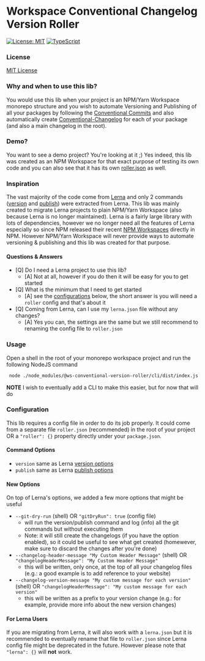 # Workspace Conventional Changelog Version Roller

[![License: MIT](https://img.shields.io/badge/License-MIT-yellow.svg)](https://opensource.org/licenses/MIT)
[![TypeScript](https://img.shields.io/badge/%3C%2F%3E-TypeScript-%230074c1.svg)](http://www.typescriptlang.org/)

### License
[MIT License](LICENSE)

### Why and when to use this lib?
You would use this lib when your project is an NPM/Yarn Workspace monorepo structure and you wish to automate Versioning and Publishing of all your packages by following the [Conventional Commits](https://www.conventionalcommits.org/) and also automatically create [Conventional-Changelog](https://github.com/conventional-changelog/conventional-changelog) for each of your package (and also a main changelog in the root).

### Demo?
You want to see a demo project? You're looking at it ;) Yes indeed, this lib was created as an NPM Workspace for that exact purpose of testing its own code and you can also see that it has its own [roller.json](/ghiscoding/ws-conventional-version-roller/blob/main/roller.json) as well.

### Inspiration
The vast majority of the code come from [Lerna](https://github.com/lerna/lerna) and only 2 commands ([version](https://github.com/lerna/lerna/tree/main/commands/version#readme) and [publish](https://github.com/lerna/lerna/tree/main/commands/publish#readme)) were extracted from Lerna. This lib was mainly created to migrate Lerna projects to plain NPM/Yarn Workspace (also because Lerna is no longer maintained). Lerna is a fairly large library with lots of dependencies, however we no longer need all the features of Lerna especially so since NPM released their recent [NPM Workspaces](https://docs.npmjs.com/cli/v7/using-npm/workspaces) directly in NPM. However NPM/Yarn Workspace will never provide ways to automate versioning & publishing and this lib was created for that purpose.

#### Questions & Answers
- [Q] Do I need a Lerna project to use this lib?
   - [A] Not at all, however if you do then it will be easy for you to get started
- [Q] What is the minimum that I need to get started
   - [A] see the [configurations](/ghiscoding/ws-conventional-version-roller#configuration) below, the short answer is you will need a `roller` config and that's about it
- [Q] Coming from Lerna, can I use my `lerna.json` file without any changes?
   - [A] Yes you can, the settings are the same but we still recommend to renaming the config file to `roller.json`

### Usage
Open a shell in the root of your monorepo workspace project and run the following NodeJS command
```bash
 node ./node_modules/@ws-conventional-version-roller/cli/dist/index.js --run-version
```
**NOTE** I wish to eventually add a CLI to make this easier, but for now that will do

### Configuration
This lib requires a config file in order to do its job properly. It could come from a separate file `roller.json` (recommended) in the root of your project OR a `"roller": {}` property directly under your `package.json`. 

#### Command Options
- `version` same as Lerna [version options](https://github.com/lerna/lerna/tree/main/commands/version#readme)
- `publish` same as Lerna [publish options](https://github.com/lerna/lerna/tree/main/commands/publish#readme)
#### New Options
On top of Lerna's options, we added a few more options that might be useful
- `--git-dry-run` (shell) OR `"gitDryRun": true` (config file)
  - will run the version/publish command and log (info) all the git commands but without executing them
  - Note: it will still create the changelogs (if you have the option enabled), so it could be useful to see what get created (homewever, make sure to discard the changes after you're done)
- `--changelog-header-message "My Custom Header Message"` (shell) OR `"changelogHeaderMessage": "My Custom Header Message"`
   - this will be written, only once, at the top of all your changelog files (e.g.: a good example is to add reference to your website)
- `--changelog-version-message "My custom message for each version"` (shell) OR `"changelogHeaderMessage": "My custom message for each version"`
   - this will be written as a prefix to your version change (e.g.: for example, provide more info about the new version changes)

#### For Lerna Users
If you are migrating from Lerna, it will also work with a `lerna.json` but it is recommended to eventually rename that file to `roller.json` since Lerna config file might be deprecated in the future. However please note that `"lerna": {}` will **not** work.
